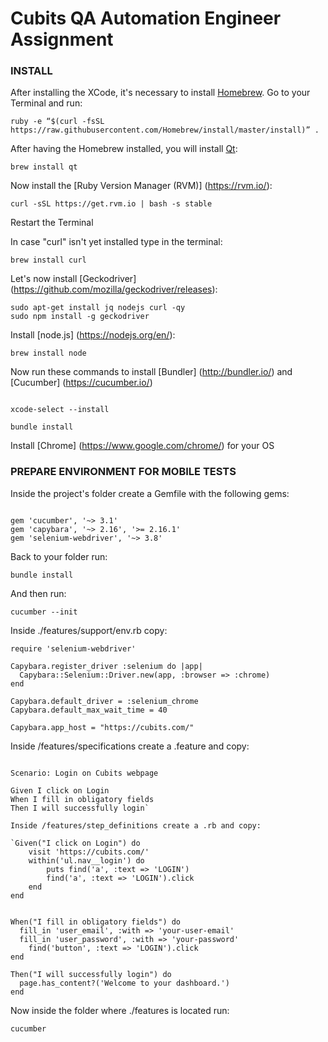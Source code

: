 # Cubits QA Automation Engineer Assignment

### INSTALL 

After installing the XCode, it's necessary to install [Homebrew](https://brew.sh/). Go to your Terminal and run:

`ruby -e “$(curl -fsSL https://raw.githubusercontent.com/Homebrew/install/master/install)” .` 

After having the Homebrew installed, you will install [Qt](https://www.qt.io/):

`brew install qt`

Now install the [Ruby Version Manager (RVM)] (https://rvm.io/):

```gpg --keyserver hkp://keys.gnupg.net --recv-keys 409B6B1796C275462A1703113804BB82D39DC0E3
curl -sSL https://get.rvm.io | bash -s stable
```

Restart the Terminal

In case "curl" isn't yet installed type in the terminal: 

`brew install curl`

Let's now install [Geckodriver] (https://github.com/mozilla/geckodriver/releases):

```curl -sL https://deb.nodesource.com/setup_6.x | sudo -E bash -
sudo apt-get install jq nodejs curl -qy
sudo npm install -g geckodriver
```

Install [node.js] (https://nodejs.org/en/):

`brew install node`

Now run these commands to install [Bundler] (http://bundler.io/) and [Cucumber] (https://cucumber.io/)	

```sudo gem install bundler

xcode-select --install

bundle install
```

Install [Chrome] (https://www.google.com/chrome/) for your OS

### PREPARE ENVIRONMENT FOR MOBILE TESTS

Inside the project's folder create a Gemfile with the following gems:

```source 'https://rubygems.org'

gem 'cucumber', '~> 3.1'
gem 'capybara', '~> 2.16', '>= 2.16.1'
gem 'selenium-webdriver', '~> 3.8'
```

Back to your folder run:

`bundle install`

And then run:

`cucumber --init`

Inside ./features/support/env.rb copy:

```require 'capybara/cucumber'
require 'selenium-webdriver'

Capybara.register_driver :selenium do |app|
  Capybara::Selenium::Driver.new(app, :browser => :chrome)
end

Capybara.default_driver = :selenium_chrome
Capybara.default_max_wait_time = 40
 	 
Capybara.app_host = "https://cubits.com/"
```

Inside /features/specifications create a .feature and copy:

```Feature: Login

Scenario: Login on Cubits webpage   

Given I click on Login
When I fill in obligatory fields
Then I will successfully login`

Inside /features/step_definitions create a .rb and copy:

`Given("I click on Login") do
	visit 'https://cubits.com/'
	within('ul.nav__login') do
		puts find('a', :text => 'LOGIN')
		find('a', :text => 'LOGIN').click
	end
end


When("I fill in obligatory fields") do
  fill_in 'user_email', :with => 'your-user-email'
  fill_in 'user_password', :with => 'your-password'
  	find('button', :text => 'LOGIN').click
end

Then("I will successfully login") do
  page.has_content?('Welcome to your dashboard.')
end
```

Now inside the folder where ./features is located run:

`cucumber`


